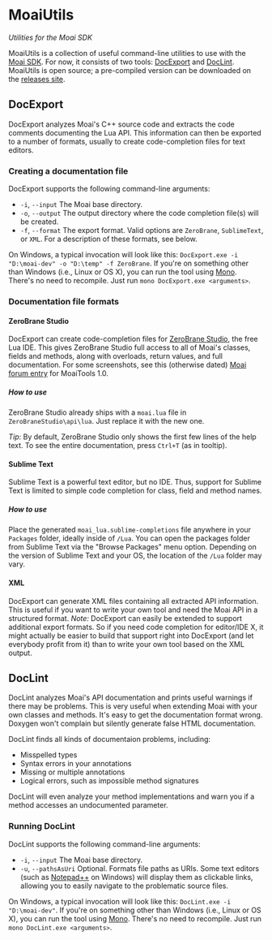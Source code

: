 # MoaiUtils

_Utilities for the Moai SDK_

MoaiUtils is a collection of useful command-line utilities to use with the [Moai SDK](http://getmoai.com/). For now, it consists of two tools: [DocExport](#docexport) and [DocLint](#doclint).
MoaiUtils is open source; a pre-compiled version can be downloaded on the [releases site](https://github.com/DanielSWolf/MoaiUtils/releases).

## DocExport

DocExport analyzes Moai's C++ source code and extracts the code comments documenting the Lua API. This information can then be exported to a number of formats, usually to create code-completion files for text editors.

### Creating a documentation file

DocExport supports the following command-line arguments:

* `-i`, `--input` The Moai base directory.
* `-o`, `--output` The output directory where the code completion file(s) will be created.
* `-f`, `--format` The export format. Valid options are `ZeroBrane`, `SublimeText`, or `XML`. For a description of these formats, see below.

On Windows, a typical invocation will look like this: `DocExport.exe -i "D:\moai-dev" -o "D:\temp" -f ZeroBrane`.
If you're on something other than Windows (i.e., Linux or OS X), you can run the tool using [Mono](http://www.mono-project.com/Main_Page). There's no need to recompile. Just run `mono DocExport.exe <arguments>`.

### Documentation file formats

#### ZeroBrane Studio

DocExport can create code-completion files for [ZeroBrane Studio](http://studio.zerobrane.com/), the free Lua IDE. This gives ZeroBrane Studio full access to all of Moai's classes, fields and methods, along with overloads, return values, and full documentation. For some screenshots, see this (otherwise dated) [Moai forum entry]( http://getmoai.com/forums/moaiutils-1-0-better-code-completion-in-zerobrane-t2473/#p12878) for MoaiTools 1.0.

##### How to use

ZeroBrane Studio already ships with a `moai.lua` file in `ZeroBraneStudio\api\lua`. Just replace it with the new one.

_Tip:_ By default, ZeroBrane Studio only shows the first few lines of the help text. To see the entire documentation, press `Ctrl+T` (as in tooltip).

#### Sublime Text

Sublime Text is a powerful text editor, but no IDE. Thus, support for Sublime Text is limited to simple code completion for class, field and method names.

##### How to use

Place the generated `moai_lua.sublime-completions` file anywhere in your `Packages` folder, ideally inside of `/Lua`. You can open the packages folder from Sublime Text via the "Browse Packages" menu option. Depending on the version of Sublime Text and your OS, the location of the `/Lua` folder may vary.

#### XML

DocExport can generate XML files containing all extracted API information. This is useful if you want to write your own tool and need the Moai API in a structured format. _Note:_ DocExport can easily be extended to support additional export formats. So if you need code completion for editor/IDE X, it might actually be easier to build that support right into DocExport (and let everybody profit from it) than to write your own tool based on the XML output.

## DocLint

DocLint analyzes Moai's API documentation and prints useful warnings if there may be problems. This is very useful when extending Moai with your own classes and methods. It's easy to get the documentation format wrong. Doxygen won't complain but silently generate false HTML documentation.

DocLint finds all kinds of documentaion problems, including:
* Misspelled types
* Syntax errors in your annotations
* Missing or multiple annotations
* Logical errors, such as impossible method signatures

DocLint will even analyze your method implementations and warn you if a method accesses an undocumented parameter.

### Running DocLint

DocLint supports the following command-line arguments:

* `-i`, `--input` The Moai base directory.
* `-u`, `--pathsAsUri` Optional. Formats file paths as URIs. Some text editors (such as [Notepad++](http://notepad-plus-plus.org/) on Windows) will display them as clickable links, allowing you to easily navigate to the problematic source files.

On Windows, a typical invocation will look like this: `DocLint.exe -i "D:\moai-dev"`.
If you're on something other than Windows (i.e., Linux or OS X), you can run the tool using [Mono](http://www.mono-project.com/Main_Page). There's no need to recompile. Just run `mono DocLint.exe <arguments>`.
